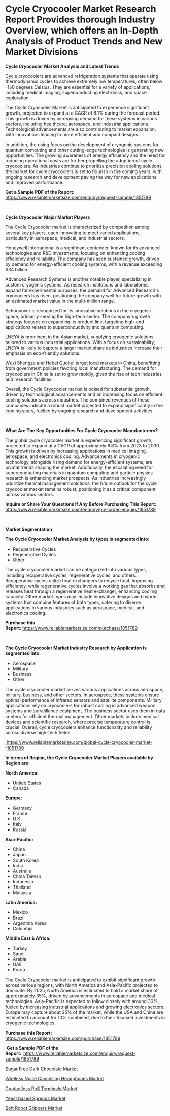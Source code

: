 <p><h1>Cycle Cryocooler Market Research Report Provides thorough Industry Overview, which offers an In-Depth Analysis of Product Trends and New Market Divisions</h1></p><p><strong>Cycle Cryocooler Market Analysis and Latest Trends</strong></p>
<p><p>Cycle cryocoolers are advanced refrigeration systems that operate using thermodynamic cycles to achieve extremely low temperatures, often below -150 degrees Celsius. They are essential for a variety of applications, including medical imaging, superconducting electronics, and space exploration. </p><p>The Cycle Cryocooler Market is anticipated to experience significant growth, projected to expand at a CAGR of 8.1% during the forecast period. This growth is driven by increasing demand for these systems in various sectors, including healthcare, aerospace, and industrial applications. Technological advancements are also contributing to market expansion, with innovations leading to more efficient and compact designs.</p><p>In addition, the rising focus on the development of cryogenic systems for quantum computing and other cutting-edge technologies is generating new opportunities. The growing awareness of energy efficiency and the need for reducing operational costs are further propelling the adoption of cycle cryocoolers. As industries continue to prioritize precision cooling solutions, the market for cycle cryocoolers is set to flourish in the coming years, with ongoing research and development paving the way for new applications and improved performance.</p></p>
<p><strong>Get a Sample PDF of the Report:&nbsp;</strong> <a href="https://www.reliablemarketsize.com/enquiry/request-sample/1851789?utm_campaign=1103&utm_medium=2&utm_source=Github&utm_content=ia&utm_term=30102024&utm_id=cycle-cryocooler">https://www.reliablemarketsize.com/enquiry/request-sample/1851789</a></p>
<p>&nbsp;</p>
<p><strong>Cycle Cryocooler Major Market Players</strong></p>
<p><p>The Cycle Cryocooler market is characterized by competition among several key players, each innovating to meet varied applications, particularly in aerospace, medical, and industrial sectors. </p><p>Honeywell International is a significant contender, known for its advanced technologies and R&D investments, focusing on enhancing cooling efficiency and reliability. The company has seen sustained growth, driven by demand for energy-efficient cooling systems, with a revenue exceeding $34 billion.</p><p>Advanced Research Systems is another notable player, specializing in custom cryogenic systems. As research institutions and laboratories expand for experimental purposes, the demand for Advanced Research's cryocoolers has risen, positioning the company well for future growth with an estimated market value in the multi-million range.</p><p>Schoonover is recognized for its innovative solutions in the cryogenic space, primarily serving the high-tech sector. The company's growth strategy focuses on expanding its product line, targeting high-end applications related to superconductivity and quantum computing.</p><p>LNEYA is prominent in the Asian market, supplying cryogenic solutions tailored to various industrial applications. With a focus on sustainability, LNEYA is likely to capture a larger market share as industries increase their emphasis on eco-friendly solutions.</p><p>Wuxi Shengze and Hebei Guohui target local markets in China, benefitting from government policies favoring local manufacturing. The demand for cryocoolers in China is set to grow rapidly, given the rise of tech industries and research facilities.</p><p>Overall, the Cycle Cryocooler market is poised for substantial growth, driven by technological advancements and an increasing focus on efficient cooling solutions across industries. The combined revenues of these companies indicate a robust market projected to expand significantly in the coming years, fuelled by ongoing research and development activities.</p></p>
<p>&nbsp;</p>
<p><strong>What Are The Key Opportunities For Cycle Cryocooler Manufacturers?</strong></p>
<p><p>The global cycle cryocooler market is experiencing significant growth, projected to expand at a CAGR of approximately 6.8% from 2023 to 2030. This growth is driven by increasing applications in medical imaging, aerospace, and electronics cooling. Advancements in cryogenic technology, alongside rising demand for energy-efficient systems, are pivotal trends shaping the market. Additionally, the escalating need for superconducting materials in quantum computing and particle physics research is enhancing market prospects. As industries increasingly prioritize thermal management solutions, the future outlook for the cycle cryocooler market remains robust, positioning it as a critical component across various sectors.</p></p>
<p><strong>Inquire or Share Your Questions If Any Before Purchasing This Report:</strong> <a href="https://www.reliablemarketsize.com/enquiry/pre-order-enquiry/1851789?utm_campaign=1103&utm_medium=2&utm_source=Github&utm_content=ia&utm_term=30102024&utm_id=cycle-cryocooler">https://www.reliablemarketsize.com/enquiry/pre-order-enquiry/1851789</a></p>
<p>&nbsp;</p>
<p><strong>Market Segmentation</strong></p>
<p><strong>The Cycle Cryocooler Market Analysis by types is segmented into:</strong></p>
<p><ul><li>Recuperative Cycles</li><li>Regenerative Cycles</li><li>Other</li></ul></p>
<p><p>The cycle cryocooler market can be categorized into various types, including recuperative cycles, regenerative cycles, and others. Recuperative cycles utilize heat exchangers to recycle heat, improving efficiency, while regenerative cycles involve a working gas that absorbs and releases heat through a regenerative heat exchanger, enhancing cooling capacity. Other market types may include innovative designs and hybrid systems that combine features of both types, catering to diverse applications in various industries such as aerospace, medical, and electronics cooling.</p></p>
<p><strong>Purchase this Report:&nbsp;</strong><a href="https://www.reliablemarketsize.com/purchase/1851789?utm_campaign=1103&utm_medium=2&utm_source=Github&utm_content=ia&utm_term=30102024&utm_id=cycle-cryocooler">https://www.reliablemarketsize.com/purchase/1851789</a></p>
<p>&nbsp;</p>
<p><strong>The Cycle Cryocooler Market Industry Research by Application is segmented into:</strong></p>
<p><ul><li>Aerospace</li><li>Military</li><li>Business</li><li>Other</li></ul></p>
<p><p>The cycle cryocooler market serves various applications across aerospace, military, business, and other sectors. In aerospace, these systems ensure optimal performance of infrared sensors and satellite components. Military applications rely on cryocoolers for robust cooling in advanced weapon systems and surveillance equipment. The business sector uses them in data centers for efficient thermal management. Other markets include medical devices and scientific research, where precise temperature control is crucial. Overall, cycle cryocoolers enhance functionality and reliability across diverse high-tech fields.</p></p>
<p><a href="https://www.reliablemarketsize.com/global-cycle-cryocooler-market-r1851789?utm_campaign=1103&utm_medium=2&utm_source=Github&utm_content=ia&utm_term=30102024&utm_id=cycle-cryocooler">&nbsp;https://www.reliablemarketsize.com/global-cycle-cryocooler-market-r1851789</a></p>
<p><strong>In terms of Region, the Cycle Cryocooler Market Players available by Region are:</strong></p>
<p>
    <p> <strong> North America: </strong>
        <ul>
            <li>United States</li>
            <li>Canada</li>
        </ul>
        </p> 
    <p> <strong> Europe: </strong>
        <ul>
            <li>Germany</li>
            <li>France</li>
            <li>U.K.</li>
            <li>Italy</li>
            <li>Russia</li>
        </ul>
        </p> 
    <p> <strong> Asia-Pacific: </strong>
        <ul>
            <li>China</li>
            <li>Japan</li>
            <li>South Korea</li>
            <li>India</li>
            <li>Australia</li>
            <li>China Taiwan</li>
            <li>Indonesia</li>
            <li>Thailand</li>
            <li>Malaysia</li>
        </ul>
        </p> 
    <p> <strong> Latin America: </strong>
        <ul>
            <li>Mexico</li>
            <li>Brazil</li>
            <li>Argentina Korea</li>
            <li>Colombia</li>
        </ul>
        </p> 
    <p> <strong> Middle East & Africa: </strong>
        <ul>
            <li>Turkey</li>
            <li>Saudi</li>
            <li>Arabia</li>
            <li>UAE</li>
            <li>Korea</li>
        </ul>
    </p>
    </p>
<p><p>The Cycle Cryocooler market is anticipated to exhibit significant growth across various regions, with North America and Asia-Pacific projected to dominate. By 2025, North America is estimated to hold a market share of approximately 35%, driven by advancements in aerospace and medical technologies. Asia-Pacific is expected to follow closely with around 30%, fueled by increasing industrial applications and growing electronics sectors. Europe may capture about 25% of the market, while the USA and China are estimated to account for 10% combined, due to their focused investments in cryogenic technologies.</p></p>
<p><strong>Purchase this Report: </strong><a href="https://www.reliablemarketsize.com/purchase/1851789?utm_campaign=1103&utm_medium=2&utm_source=Github&utm_content=ia&utm_term=30102024&utm_id=cycle-cryocooler">https://www.reliablemarketsize.com/purchase/1851789</a></p>
<p>&nbsp;<strong>Get a Sample PDF of the Report:&nbsp;&nbsp;</strong><a href="https://www.reliablemarketsize.com/enquiry/request-sample/1851789?utm_campaign=1103&utm_medium=2&utm_source=Github&utm_content=ia&utm_term=30102024&utm_id=cycle-cryocooler">https://www.reliablemarketsize.com/enquiry/request-sample/1851789</a></p>
<p><strong></strong></p>
<p><p><a href="https://www.linkedin.com/pulse/sugar-free-dark-chocolate-market-research-report-exploring-bpqee?utm_campaign=1103&utm_medium=2&utm_source=Github&utm_content=ia&utm_term=30102024&utm_id=cycle-cryocooler">Sugar Free Dark Chocolate Market</a></p><p><a href="https://www.linkedin.com/pulse/wireless-noise-cancelling-headphones-market-report-product-epp4e?utm_campaign=1103&utm_medium=2&utm_source=Github&utm_content=ia&utm_term=30102024&utm_id=cycle-cryocooler">Wireless Noise Cancelling Headphones Market</a></p><p><a href="https://www.linkedin.com/pulse/emerging-technologies-reshaping-contactless-pos-terminals-ct7ge?utm_campaign=1103&utm_medium=2&utm_source=Github&utm_content=ia&utm_term=30102024&utm_id=cycle-cryocooler">Contactless PoS Terminals Market</a></p><p><a href="https://www.linkedin.com/pulse/opportunities-challenges-yeast-based-spreads-market-strategic-nnjle?utm_campaign=1103&utm_medium=2&utm_source=Github&utm_content=ia&utm_term=30102024&utm_id=cycle-cryocooler">Yeast based Spreads Market</a></p><p><a href="https://github.com/gdfhhhj/Market-Research-Report-List-6/blob/main/soft-robot-grippers-market.md?utm_campaign=1103&utm_medium=2&utm_source=Github&utm_content=ia&utm_term=30102024&utm_id=cycle-cryocooler">Soft Robot Grippers Market</a></p></p>